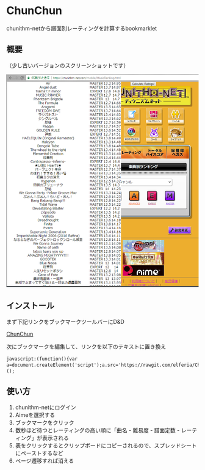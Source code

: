 # ChunChun
chunithm-netから譜面別レーティングを計算するbookmarklet

## 概要
（少し古いバージョンのスクリーンショットです）

![](https://raw.githubusercontent.com/elferia/ChunChun/master/abstract.PNG)

## インストール
まず下記リンクをブックマークツールバーにD&D

[ChunChun](https://github.com/elferia/ChunChun)

次にブックマークを編集して、リンクを以下のテキストに置き換え

```
javascript:(function(){var a=document.createElement('script');a.src='https://rawgit.com/elferia/ChunChun/master/ChunChun.user.js';document.body.appendChild(a)})();
```

## 使い方
1. chunithm-netにログイン
2. Aimeを選択する
3. ブックマークをクリック
4. 数秒ほど待つとレーティングの高い順に「曲名 - 難易度 - 譜面定数 - レーティング」が表示される
5. 表をクリックするとクリップボードにコピーされるので、スプレッドシートにペーストするなど
6. ページ遷移すれば消える

